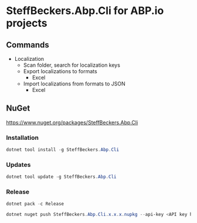 # SteffBeckers.Abp.Cli for ABP.io projects

## Commands

- Localization
  - Scan folder, search for localization keys
  - Export localizations to formats
    - Excel
  - Import localizations from formats to JSON
    - Excel

## NuGet

https://www.nuget.org/packages/SteffBeckers.Abp.Cli

### Installation

```powershell
dotnet tool install -g SteffBeckers.Abp.Cli
```

### Updates

```powershell
dotnet tool update -g SteffBeckers.Abp.Cli
```

### Release

```powershell
dotnet pack -c Release
```

```powershell
dotnet nuget push SteffBeckers.Abp.Cli.x.x.x.nupkg --api-key <API key here> --source https://api.nuget.org/v3/index.json
```

